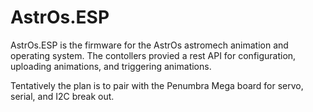 # AstrOs.ESP

AstrOs.ESP is the firmware for the AstrOs astromech animation and operating system. The contollers provied a rest API for configuration, uploading animations, and triggering animations.

Tentatively the plan is to pair with the Penumbra Mega board for servo, serial, and I2C break out.

